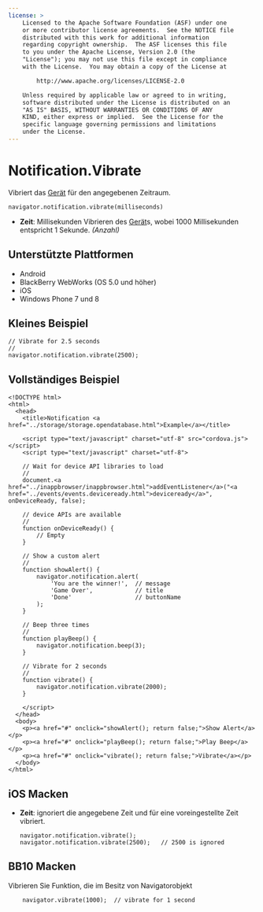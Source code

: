 ```yaml
---
license: >
    Licensed to the Apache Software Foundation (ASF) under one
    or more contributor license agreements.  See the NOTICE file
    distributed with this work for additional information
    regarding copyright ownership.  The ASF licenses this file
    to you under the Apache License, Version 2.0 (the
    "License"); you may not use this file except in compliance
    with the License.  You may obtain a copy of the License at

        http://www.apache.org/licenses/LICENSE-2.0

    Unless required by applicable law or agreed to in writing,
    software distributed under the License is distributed on an
    "AS IS" BASIS, WITHOUT WARRANTIES OR CONDITIONS OF ANY
    KIND, either express or implied.  See the License for the
    specific language governing permissions and limitations
    under the License.
---
```


# Notification.Vibrate

Vibriert das <a href="../device/device.html">Gerät</a> für den angegebenen Zeitraum.

    navigator.notification.vibrate(milliseconds)
    

*   **Zeit**: Millisekunden Vibrieren des <a href="../device/device.html">Gerät</a>s, wobei 1000 Millisekunden entspricht 1 Sekunde. *(Anzahl)*

## Unterstützte Plattformen

*   Android
*   BlackBerry WebWorks (OS 5.0 und höher)
*   iOS
*   Windows Phone 7 und 8

## Kleines Beispiel

    // Vibrate for 2.5 seconds
    //
    navigator.notification.vibrate(2500);
    

## Vollständiges Beispiel

    <!DOCTYPE html>
    <html>
      <head>
        <title>Notification <a href="../storage/storage.opendatabase.html">Example</a></title>
    
        <script type="text/javascript" charset="utf-8" src="cordova.js"></script>
        <script type="text/javascript" charset="utf-8">
    
        // Wait for device API libraries to load
        //
        document.<a href="../inappbrowser/inappbrowser.html">addEventListener</a>("<a href="../events/events.deviceready.html">deviceready</a>", onDeviceReady, false);
    
        // device APIs are available
        //
        function onDeviceReady() {
            // Empty
        }
    
        // Show a custom alert
        //
        function showAlert() {
            navigator.notification.alert(
                'You are the winner!',  // message
                'Game Over',            // title
                'Done'                  // buttonName
            );
        }
    
        // Beep three times
        //
        function playBeep() {
            navigator.notification.beep(3);
        }
    
        // Vibrate for 2 seconds
        //
        function vibrate() {
            navigator.notification.vibrate(2000);
        }
    
        </script>
      </head>
      <body>
        <p><a href="#" onclick="showAlert(); return false;">Show Alert</a></p>
        <p><a href="#" onclick="playBeep(); return false;">Play Beep</a></p>
        <p><a href="#" onclick="vibrate(); return false;">Vibrate</a></p>
      </body>
    </html>
    

## iOS Macken

*   **Zeit**: ignoriert die angegebene Zeit und für eine voreingestellte Zeit vibriert.
    
        navigator.notification.vibrate();
        navigator.notification.vibrate(2500);   // 2500 is ignored
        

## BB10 Macken

Vibrieren Sie Funktion, die im Besitz von Navigatorobjekt

        navigator.vibrate(1000);  // vibrate for 1 second
